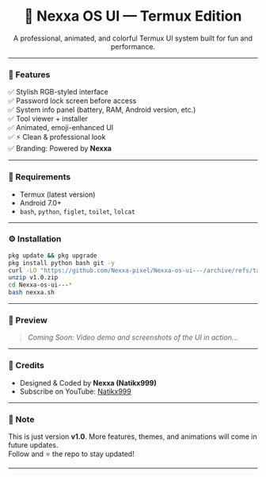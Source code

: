 <h1 align="center">🌈 Nexxa OS UI — Termux Edition</h1>

<p align="center">
  A professional, animated, and colorful Termux UI system built for fun and performance.
</p>

---

### 📲 Features

✅ Stylish RGB-styled interface  
✅ Password lock screen before access  
✅ System info panel (battery, RAM, Android version, etc.)  
✅ Tool viewer + installer  
✅ Animated, emoji-enhanced UI  
✅ ⚡ Clean & professional look  
✅ Branding: Powered by **Nexxa**

---

### 🧠 Requirements

- Termux (latest version)
- Android 7.0+
- `bash`, `python`, `figlet`, `toilet`, `lolcat`

---

### ⚙️ Installation

```bash
pkg update && pkg upgrade
pkg install python bash git -y
curl -LO "https://github.com/Nexxa-pixel/Nexxa-os-ui---/archive/refs/tags/v1.0.zip"
unzip v1.0.zip
cd Nexxa-os-ui---*
bash nexxa.sh
```

---

### 📸 Preview

> *Coming Soon: Video demo and screenshots of the UI in action...*

---

### 🙏 Credits

- Designed & Coded by **Nexxa (Natikx999)**
- Subscribe on YouTube: [Natikx999](https://youtube.com/@Natikx999)

---

### 📢 Note

This is just version **v1.0**. More features, themes, and animations will come in future updates.  
Follow and ⭐ the repo to stay updated!

---
